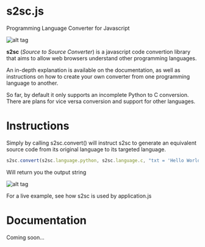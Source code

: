 s2sc.js
===========

Programming Language Converter for Javascript

![alt tag](http://i.imgur.com/fcwJueC.png)

**s2sc** (*Source to Source Converter*) is a javascript code convertion library
that aims to allow web browsers understand other programming languages.

An in-depth explanation is available on the documentation, as well as instructions
on how to create your own converter from one programming language to another.

So far, by default it only supports an incomplete Python to C conversion. There are plans 
for vice versa conversion and support for other languages.



Instructions
===========


Simply by calling s2sc.convert() will instruct s2sc to  generate an equivalent source code 
from its original language to its targeted language.

```javascript
s2sc.convert(s2sc.language.python, s2sc.language.c, "txt = 'Hello World!'")
```

Will return you the output string

![alt tag](http://i.imgur.com/8cMuro1.png)

For a live example, see how s2sc is used by application.js



Documentation
===========
Coming soon...

